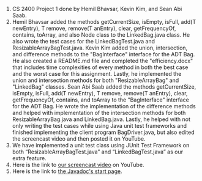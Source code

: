 1. CS 2400 Project 1 done by Hemil Bhavsar, Kevin Kim, and Sean Abi Saab.
2. Hemil Bhavsar added the methods getCurrentSize, isEmpty, isFull, add(T newEntry), T remove, remove(T anEntry), clear, getFrequencyOf, contains, toArray, and also Node class to the LinkedBag.java class. He also wrote the test cases for the LinkedBagTest.java and ResizableArrayBagTest.java. Kevin Kim added the union, intersection, and difference methods to the "BagInterface" interface for the ADT Bag. He also created a README.md file and completed the "efficiency.docx" that includes time complexities of every method in both the best case and the worst case for this assignment. Lastly, he implemented the union and intersection methods for both "ResizableArrayBag" and "LinkedBag" classes. Sean Abi Saab added the methods getCurrentSize, isEmpty, isFull, add(T newEntry), T remove, remove(T anEntry), clear, getFrequencyOf, contains, and toArray to the "BagInterface" interface for the ADT Bag. He wrote the implementation of the difference methods and helped with implementation of the intersection methods for both ResizableArrayBag.java and LinkedBag.java. Lastly, he helped with not only writing the test cases while using Java unit test frameworks and finished implementing the client program BagDriver.java, but also edited the screencast video and then posted it on YouTube.
3. We have implemented a unit test class using JUnit Test Framework on both “ResizableArrayBagTest.java” and “LinkedBagTest.java” as our extra feature.
4. Here is the link to [our screencast video](https://youtu.be/pHg5vBfmyf8) on YouTube.
5. Here is the link to [the Javadoc's start page](). 
